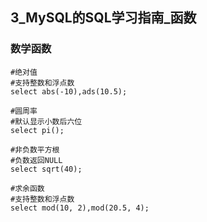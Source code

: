 ## 3_MySQL的SQL学习指南_函数



### 数学函数

```mysql
#绝对值
#支持整数和浮点数
select abs(-10),ads(10.5);

#圆周率
#默认显示小数后六位
select pi();

#非负数平方根
#负数返回NULL
select sqrt(40);

#求余函数
#支持整数和浮点数
select mod(10, 2),mod(20.5, 4);


```

